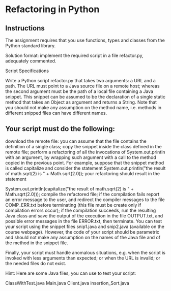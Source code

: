 # Refactoring in Python

## Instructions

The assignment requires that you use functions, types and classes from the Python standard library.

Solution format: implement the required script in a file refactor.py, adequately commented.

Script Specifications

Write a Python script refactor.py that takes two arguments: a URL and a path. The URL must point to a Java source file on a remote host; whereas the second argument must be the path of a local file containing a Java snippet. This snippet can be assumed to be the declaration of a single static method that takes an Object as argument and returns a String. Note that you should not make any assumption on the method name, i.e. methods in different snipped files can have different names.

## Your script must do the following:

download the remote file: you can assume that the file contains the definition of a single class;
copy the snippet inside the class defined in the remote file;
perform a refactoring of all the invocations of System.out.println with an argument, by wrapping such argument with a call to the method copied in the previous point. For example, suppose that the snippet method is called capitalize and consider the statement
System.out.println("the result of math.sqrt(2) is " + Math.sqrt(2.0));
your refactoring should result in the statement

System.out.println(capitalize("the result of math.sqrt(2) is " + Math.sqrt(2.0)));
compile the refactored file; if the compilation fails report an error message to the user, and redirect the compiler messages to the file COMP_ERR.txt before terminating (this file must be create only if compilation errors occur);
if the compilation succeeds, run the resulting Java class and save the output of the execution in the file OUTPUT.txt, and possible error messages in the file ERROR.txt, then terminate.
You can test your script using the snippet files snip1.java and snip2.java (available on the course webpage). However, the code of your script should be parametric and should not make any assumption on the names of the Java file and of the method in the snippet file.

Finally, your script must handle anomalous situations, e.g. when the script is invoked with less arguments than expected; or when the URL is invalid; or the needed files do not exist.

Hint: Here are some Java files, you can use to test your script:

ClassWithTest.java
Main.java
Client.java
insertion_Sort.java

